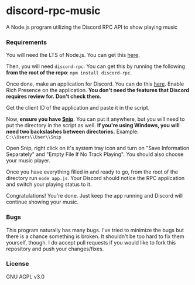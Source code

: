 # discord-rpc-music
A Node.js program utilizing the Discord RPC API to show playing music

### Requirements
You will need the LTS of Node.js. You can get this [here](https://nodejs.org).

Then, you will need `discord-rpc`. You can get this by running the following **from the root of the repo**: `npm install discord-rpc`.

Once done, make an application for Discord. You can do this [here](https://discordapp.com/developers). Enable Rich Presence on the application. **You don't need the features that Discord requires review for. Don't check them.**

Get the client ID of the application and paste it in the script.

Now, **ensure you have [Snip](https://github.com/dlrudie/Snip)**. You can put it anywhere, but you will need to put the directory in the script as well. **If you're using Windows, you will need two backslashes between directories.** Example: `C:\\Users\\User\\Snip`

Open Snip, right click on it's system tray icon and turn on "Save Information Separately" and "Empty File If No Track Playing". You should also choose your music player.

Once you have everything filled in and ready to go, from the root of the directory run `node app.js`. Your Discord should notice the RPC application and switch your playing status to it.

Congratulations! You're done. Just keep the app running and Discord will continue showing your music.


### Bugs
This program naturally has many bugs. I've tried to minimize the bugs but there is a chance something is broken. It shouldn't be too hard to fix them yourself, though. I do accept pull requests if you would like to fork this repository and push your changes/fixes.

### License
GNU AGPL v3.0
